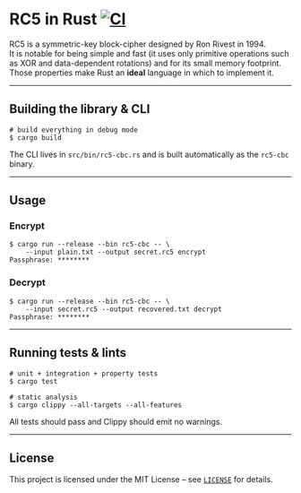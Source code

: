 # RC5 in Rust [![CI](https://github.com/JohnBasrai/rc5-cbc/actions/workflows/rust.yml/badge.svg)](https://github.com/JohnBasrai/rc5-cbc/actions/workflows/rust.yml)

RC5 is a symmetric-key block-cipher designed by Ron Rivest in 1994.  
It is notable for being simple and fast (it uses only primitive operations such as XOR and data-dependent rotations) and for its small memory footprint. Those properties make Rust an **ideal** language in which to implement it.

---

## Building the library & CLI

```console
# build everything in debug mode
$ cargo build
```

The CLI lives in `src/bin/rc5-cbc.rs` and is built automatically as the `rc5-cbc` binary.

---

## Usage

### Encrypt

```console
$ cargo run --release --bin rc5-cbc -- \
    --input plain.txt --output secret.rc5 encrypt
Passphrase: ********
```

### Decrypt

```console
$ cargo run --release --bin rc5-cbc -- \
    --input secret.rc5 --output recovered.txt decrypt
Passphrase: ********
```

---

## Running tests & lints

```console
# unit + integration + property tests
$ cargo test

# static analysis
$ cargo clippy --all-targets --all-features
```

All tests should pass and Clippy should emit no warnings.

---

## License

This project is licensed under the MIT License – see [`LICENSE`](LICENSE) for details.
